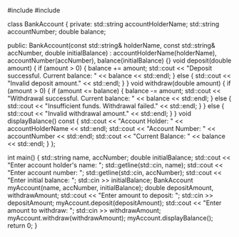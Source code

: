 #include <iostream>
#include <string>

class BankAccount {
private:
    std::string accountHolderName;
    std::string accountNumber;
    double balance;

public:
    BankAccount(const std::string& holderName, const std::string& accNumber, double initialBalance)
        : accountHolderName(holderName), accountNumber(accNumber), balance(initialBalance) {}
    void deposit(double amount) {
        if (amount > 0) {
            balance += amount;
            std::cout << "Deposit successful. Current balance: " << balance << std::endl;
        } else {
            std::cout << "Invalid deposit amount." << std::endl;
        }
    }
    void withdraw(double amount) {
        if (amount > 0) {
            if (amount <= balance) {
                balance -= amount;
                std::cout << "Withdrawal successful. Current balance: " << balance << std::endl;
            } else {
                std::cout << "Insufficient funds. Withdrawal failed." << std::endl;
            }
        } else {
            std::cout << "Invalid withdrawal amount." << std::endl;
        }
    }
    void displayBalance() const {
        std::cout << "Account Holder: " << accountHolderName << std::endl;
        std::cout << "Account Number: " << accountNumber << std::endl;
        std::cout << "Current Balance: " << balance << std::endl;
    }
};

int main() {
    std::string name, accNumber;
    double initialBalance;
    std::cout << "Enter account holder's name: ";
    std::getline(std::cin, name);
    std::cout << "Enter account number: ";
    std::getline(std::cin, accNumber);
    std::cout << "Enter initial balance: ";
    std::cin >> initialBalance;
    BankAccount myAccount(name, accNumber, initialBalance);
    double depositAmount, withdrawAmount;
    std::cout << "Enter amount to deposit: ";
    std::cin >> depositAmount;
    myAccount.deposit(depositAmount);
    std::cout << "Enter amount to withdraw: ";
    std::cin >> withdrawAmount;
    myAccount.withdraw(withdrawAmount);
    myAccount.displayBalance();
    return 0;
}
